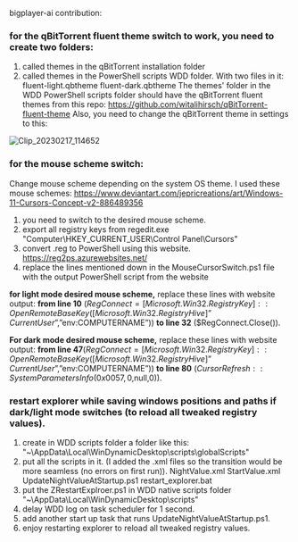 bigplayer-ai contribution:
### for the qBitTorrent fluent theme switch to work, you need to create two folders:
1) called themes in the qBitTorrent installation folder
2) called themes in the PowerShell scripts WDD folder.
With two files in it:
fluent-light.qbtheme
fluent-dark.qbtheme
The themes' folder in the WDD PowerShell scripts folder should have the qBitTorrent fluent themes from this repo:
https://github.com/witalihirsch/qBitTorrent-fluent-theme
Also, you need to change the qBitTorrent theme in settings to this:

![Clip_20230217_114652](https://user-images.githubusercontent.com/119108387/219610478-fa74004a-dc00-4919-b9b4-9b3f47b7a5bc.png)

### for the mouse scheme switch:
Change mouse scheme depending on the system OS theme. 
I used these mouse schemes:
https://www.deviantart.com/jepricreations/art/Windows-11-Cursors-Concept-v2-886489356
1) you need to switch to the desired mouse scheme.
2) export all registry keys from regedit.exe "Computer\HKEY_CURRENT_USER\Control Panel\Cursors"
3) convert .reg to PowerShell using this website.
https://reg2ps.azurewebsites.net/
4) replace the lines mentioned down in the MouseCursorSwitch.ps1 file with the output PowerShell script from the website

**for light mode desired mouse scheme,** replace these lines with website output:
**from line 10** ($RegConnect = [Microsoft.Win32.RegistryKey]::OpenRemoteBaseKey([Microsoft.Win32.RegistryHive]”CurrentUser”,”$env:COMPUTERNAME”))
**to line 32** ($RegConnect.Close()).

**For dark mode desired mouse scheme,** replace these lines with website output:
**from line 47**($RegConnect = [Microsoft.Win32.RegistryKey]::OpenRemoteBaseKey([Microsoft.Win32.RegistryHive]”CurrentUser”,”$env:COMPUTERNAME”))
**to line 80** ($CursorRefresh::SystemParametersInfo(0x0057,0,$null,0)).


### restart explorer while saving windows positions and paths if dark/light mode switches (to reload all tweaked registry values).

1) create in WDD scripts folder a folder like this:
"~\AppData\Local\WinDynamicDesktop\scripts\globalScripts"
2) put all the scripts in it. (I added the .xml files so the transition would be more seamless (no errors on first run)).
NightValue.xml
StartValue.xml
UpdateNightValueAtStartup.ps1
restart_explorer.bat
3) put the ZRestartExplroer.ps1 in WDD native scripts folder
"~\AppData\Local\WinDynamicDesktop\scripts"
4) delay WDD log on task scheduler for 1 second.
5) add another start up task that runs UpdateNightValueAtStartup.ps1.
6) enjoy restarting explorer to reload all tweaked registry values.
